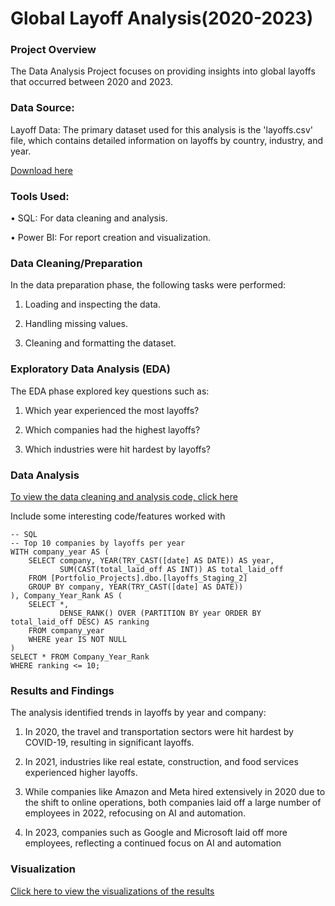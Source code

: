 # Global Layoff Analysis(2020-2023)


### Project Overview

The Data Analysis Project focuses on providing insights into global layoffs that occurred between 2020 and 2023.


### Data Source:

Layoff Data: The primary dataset used for this analysis is the 'layoffs.csv' file, which contains detailed information on layoffs by country, industry, and year.

[Download here](https://github.com/AlexTheAnalyst/Excel-Tutorial/blob/main/Data%20Cleaning%20Excel%20Tutorial.xlsx)


### Tools Used:

•	SQL: For data cleaning and analysis.

•	Power BI: For report creation and visualization.


### Data Cleaning/Preparation

In the data preparation phase, the following tasks were performed:

1.	Loading and inspecting the data.
	
2.	Handling missing values.
	
3.	Cleaning and formatting the dataset.


### Exploratory Data Analysis (EDA)

The EDA phase explored key questions such as:

1.	Which year experienced the most layoffs?
   
2.	Which companies had the highest layoffs?
   
3.	Which industries were hit hardest by layoffs?


### Data Analysis

[To view the data cleaning and analysis code, click here](https://github.com/Indumathi12/Sql_Projects/blob/main/sql_Portfolio_Projects_code.txt)

Include some interesting code/features worked with

```
-- SQL
-- Top 10 companies by layoffs per year
WITH company_year AS (
    SELECT company, YEAR(TRY_CAST([date] AS DATE)) AS year, 
           SUM(CAST(total_laid_off AS INT)) AS total_laid_off 
    FROM [Portfolio_Projects].dbo.[layoffs_Staging_2]
    GROUP BY company, YEAR(TRY_CAST([date] AS DATE))
), Company_Year_Rank AS (
    SELECT *, 
           DENSE_RANK() OVER (PARTITION BY year ORDER BY total_laid_off DESC) AS ranking
    FROM company_year
    WHERE year IS NOT NULL
)
SELECT * FROM Company_Year_Rank
WHERE ranking <= 10;
```

### Results and Findings

The analysis identified trends in layoffs by year and company:

1.	In 2020, the travel and transportation sectors were hit hardest by COVID-19, resulting in significant layoffs.

2.	In 2021, industries like real estate, construction, and food services experienced higher layoffs.

3.	While companies like Amazon and Meta hired extensively in 2020 due to the shift to online operations, both companies laid off a large number of employees in 2022, refocusing on AI and automation.

4.	In 2023, companies such as Google and Microsoft laid off more employees, reflecting a continued focus on AI and automation

### Visualization

[Click here to view the visualizations of the results](https://github.com/Indumathi12/Sql_Projects/blob/main/portfolio_bi_report2.pdf)



